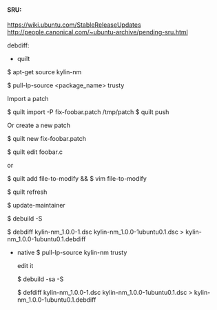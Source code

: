 #### SRU:

https://wiki.ubuntu.com/StableReleaseUpdates
http://people.canonical.com/~ubuntu-archive/pending-sru.html



debdiff:

* quilt

$ apt-get source kylin-nm

$ pull-lp-source <package_name> trusty

Import a patch

$ quilt import -P fix-foobar.patch /tmp/patch
$ quilt push

Or create a new patch

$ quilt new fix-foobar.patch

$ quilt edit foobar.c

or

$ quilt add file-to-modify  && $ vim file-to-modify

$ quilt refresh



$ update-maintainer



$ debuild -S

$ debdiff kylin-nm_1.0.0-1.dsc kylin-nm_1.0.0-1ubuntu0.1.dsc > kylin-nm_1.0.0-1ubuntu0.1.debdiff



* native
  $ pull-lp-source kylin-nm trusty

  edit it

  $ debuild -sa -S

  $ defdiff kylin-nm_1.0.0-1.dsc kylin-nm_1.0.0-1ubuntu0.1.dsc > kylin-nm_1.0.0-1ubuntu0.1.debdiff